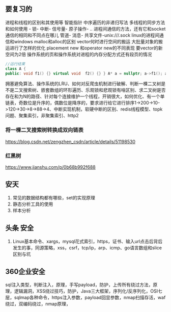 ## 要复习的
进程和线程的区别和其使用等
智能指针
中序遍历的非递归写法
多线程的同步方法和如何使用
    - 锁- 中断- 信号量- 原子操作- ..
进程间通信的方法，还有它和socket通信的相同和不同点在哪儿
管道- 消息- 共享文件-unix:///.sock
linux的进程间通信和windows
malloc和alloc的区别
vector何时进行空间的搬运
大批量对象的搬运进行了怎样的优化
placement new 和operator new的不同表现
要vector的新空间为2倍
操作系统的页和操作系统对进程的内存分配方式还有段页的情况
```cpp
//运行结果
class A {
public: void f1() {} virtual void  f2() {} } A* a = nullptr; a->f1(); a->f2();
```
拥塞避免算法、操作系统的LRU、如何对反爬虫机制进行破解、判断一棵二叉树是不是二叉搜索树、嵌套数组的环形遍历、乐观锁和悲观锁有啥区别、求二叉树是否存在和为N的路径、针对每个连接维护一个线程，开销很大，如何优化、有一个单链表，奇数位是升序的，偶数位是降序的，要求进行给它进行排序1->200->10->120->30->8->88->4、中断实现机制，软硬中断的区别、redis线程模型、topk问题、聚集索引，非聚集索引、http2
### 将一棵二叉搜索树转换成双向链表
https://blog.csdn.net/zengzhen_csdn/article/details/51198530
### 红黑树
https://www.jianshu.com/p/0b68b992f688
## 安天

1. 常见的数据结构都有哪些，set的实现原理
2. 静态分析工具的使用
3. 样本分析


## 头条 安全
1. Linux基本命令、xargs，mysql花式索引，https，证书、输入url点击后背后发生的事，同源策略，xss，csrf，tcp/ip，arp、icmp、go语言数组和slice区别与坑

## 360企业安全
sql注入类型，判断注入，原理，手写payload，防护，上传所有绕过方法，原理，逻辑漏洞，XSS绕过技巧，防护，Java三大框架，序列化/反序列化，OSI七层，sqlmap各种命令，https注入参数，payload回显参数，nmap扫描存活，waf绕过，双编码绕过，nmap原理，